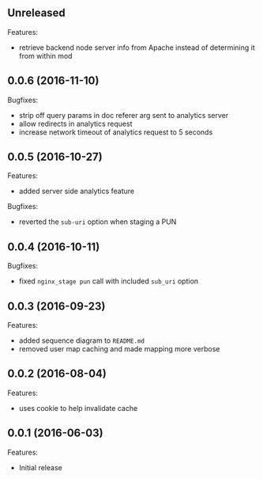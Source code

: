 ## Unreleased

Features:

  - retrieve backend node server info from Apache instead of determining it
    from within mod

## 0.0.6 (2016-11-10)

Bugfixes:

  - strip off query params in doc referer arg sent to analytics server
  - allow redirects in analytics request
  - increase network timeout of analytics request to 5 seconds

## 0.0.5 (2016-10-27)

Features:

  - added server side analytics feature

Bugfixes:

  - reverted the `sub-uri` option when staging a PUN

## 0.0.4 (2016-10-11)

Bugfixes:

  - fixed `nginx_stage pun` call with included `sub_uri` option

## 0.0.3 (2016-09-23)

Features:

  - added sequence diagram to `README.md`
  - removed user map caching and made mapping more verbose

## 0.0.2 (2016-08-04)

Features:

  - uses cookie to help invalidate cache

## 0.0.1 (2016-06-03)

Features:

  - Initial release
